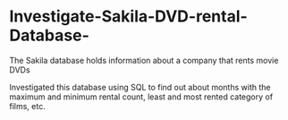 # Investigate-Sakila-DVD-rental-Database-

The Sakila database holds information about a company that rents movie DVDs

Investigated this database using SQL to find out about months with the maximum and minimum rental count, least and most rented category of films, etc.
